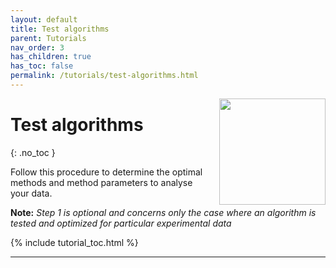 ```yaml
---
layout: default
title: Test algorithms
parent: Tutorials
nav_order: 3
has_children: true
has_toc: false
permalink: /tutorials/test-algorithms.html
---
```


<img src="../assets/images/logos/logo-tutorials_400px.png" width="170" style="float:right; margin-left: 15px;"/>

# Test algorithms
{: .no_toc }

Follow this procedure to determine the optimal methods and method parameters to analyse your data.

**Note:** *Step 1 is optional and concerns only the case where an algorithm is tested and optimized for particular experimental data*

{% include tutorial_toc.html %}


---



